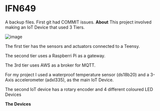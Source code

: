 # IFN649
A backup files. First git had COMMIT issues.
**About**
This project involved making an IoT Device that used 3 Tiers.

![image](https://github.com/LmeLover/IFN649/assets/116260943/0a848b7b-f0b6-4b07-93f4-f597472735c5)


The first tier has the sensors and actuators connected to a Teensy.

The second tier uses a Raspberri Pi as a gateway.

The 3rd tier uses AWS as a broker for MQTT.

For my project I used a waterproof temperature sensor (ds18b20) and a 3-Axis accelerometer (adxl335), as the main IoT Device.

The second IoT device has a rotary encoder and 4 different coloured LED Devices

**The Devices**
